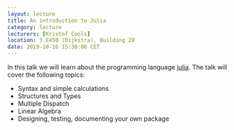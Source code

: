 ```yaml
---
layout: lecture
title: An introduction to Julia
category: lecture
lecturers: [Kristof Cools]
location: 3.E450 (Dijkstra), Building 28 
date: 2019-10-16 15:30:00 CET
---
```


In this talk we will learn about the programming language [julia]. The talk will cover the following topics:

 * Syntax and simple calculations
 * Structures and Types
 * Multiple Dispatch
 * Linear Algebra
 * Designing, testing, documenting your own package


[julia]:https://julialang.org/
